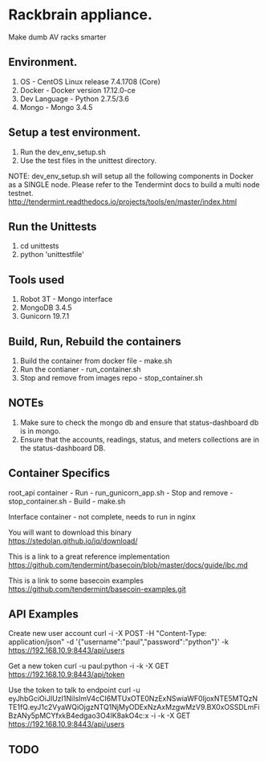 # Rackbrain appliance.
Make dumb AV racks smarter

## Environment.
1. OS - CentOS Linux release 7.4.1708 (Core)
2. Docker - Docker version 17.12.0-ce
3. Dev Language - Python 2.7.5/3.6
4. Mongo - Mongo 3.4.5

## Setup a test environment.
1. Run the dev_env_setup.sh
2. Use the test files in the unittest directory.

NOTE: dev_env_setup.sh will setup all the following components in Docker as a SINGLE node. Please refer to the Tendermint docs to build a multi node testnet.
http://tendermint.readthedocs.io/projects/tools/en/master/index.html

## Run the Unittests
1. cd unittests
2. python 'unittestfile'

## Tools used
1. Robot 3T - Mongo interface
2. MongoDB 3.4.5
3. Gunicorn 19.7.1

## Build, Run, Rebuild the containers
1. Build the container from docker file - make.sh
2. Run the contianer - run_container.sh
3. Stop and remove from images repo - stop_container.sh

## NOTEs
1. Make sure to check the mongo db and ensure that status-dashboard db is in mongo.
2. Ensure that the accounts, readings, status, and meters collections are in the status-dashboard DB.

## Container Specifics
root_api container - Run - run_gunicorn_app.sh
                    - Stop and remove - stop_container.sh
                    - Build - make.sh

Interface container - not complete, needs to run in nginx

You will want to download this binary
https://stedolan.github.io/jq/download/

This is a link to a great reference implementation
https://github.com/tendermint/basecoin/blob/master/docs/guide/ibc.md

This is a link to some basecoin examples
https://github.com/tendermint/basecoin-examples.git

## API Examples
Create new user account
curl -i -X POST -H "Content-Type: application/json" -d '{"username":"paul","password":"python"}' -k https://192.168.10.9:8443/api/users

Get a new token
curl -u paul:python -i -k -X GET https://192.168.10.9:8443/api/token

Use the token to talk to endpoint
curl -u eyJhbGciOiJIUzI1NiIsImV4cCI6MTUxOTE0NzExNSwiaWF0IjoxNTE5MTQzNTE1fQ.eyJ1c2VyaWQiOjgzNTQ1NjMyODExNzAxMzgwMzV9.BX0xOSSDLmFiBzANy5pMCYfxkB4edgao3O4IK8akO4c:x -i -k -X GET https://192.168.10.9:8443/api/users

## TODO